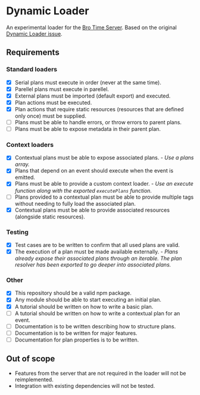 # Dynamic Loader
An experimental loader for the [Bro Time Server](https://github.com/Bro-Time/Bro-Time-Server). Based on the original [Dynamic Loader issue](https://github.com/Bro-Time/Bro-Time-Server/issues/562).

## Requirements

### Standard loaders

- [x] Serial plans must execute in order (never at the same time).
- [x] Parellel plans must execute in parellel.
- [x] External plans must be imported (default export) and executed.
- [x] Plan actions must be executed.
- [x] Plan actions that require static resources (resources that are defined only once) must be supplied.
- [ ] Plans must be able to handle errors, or throw errors to parent plans.
- [ ] Plans must be able to expose metadata in their parent plan.

### Context loaders

- [x] Contextual plans must be able to expose associated plans. - *Use a plans array.*
- [x] Plans that depend on an event should execute when the event is emitted.
- [x] Plans must be able to provide a custom context loader. - *Use an execute function along with the exported `executePlans` function.*
- [ ] Plans provided to a contextual plan must be able to provide multiple tags without needing to fully load the associated plan.
- [x] Contextual plans must be able to provide associated resources (alongside static resources).

### Testing

- [x] Test cases are to be written to confirm that all used plans are valid.
- [x] The execution of a plan must be made available externally. - *Plans already expose their associated plans through an iterable. The plan resolver has been exported to go deeper into associated plans.*

### Other

- [x] This repository should be a valid npm package.
- [x] Any module should be able to start executing an initial plan.
- [x] A tutorial should be written on how to write a basic plan.
- [ ] A tutorial should be written on how to write a contextual plan for an event.
- [ ] Documentation is to be written describing how to structure plans.
- [ ] Documentation is to be written for major features.
- [ ] Documentation for plan properties is to be written.

## Out of scope

- Features from the server that are not required in the loader will not be reimplemented.
- Integration with existing dependencies will not be tested.
